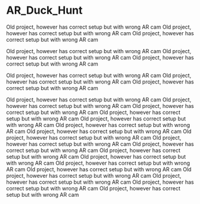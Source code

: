 # AR_Duck_Hunt

Old project, however has correct setup but with wrong AR cam
Old project, however has correct setup but with wrong AR cam
Old project, however has correct setup but with wrong AR cam

Old project, however has correct setup but with wrong AR cam
Old project, however has correct setup but with wrong AR cam
Old project, however has correct setup but with wrong AR cam

Old project, however has correct setup but with wrong AR cam
Old project, however has correct setup but with wrong AR cam
Old project, however has correct setup but with wrong AR cam

Old project, however has correct setup but with wrong AR cam
Old project, however has correct setup but with wrong AR cam
Old project, however has correct setup but with wrong AR cam
Old project, however has correct setup but with wrong AR cam
Old project, however has correct setup but with wrong AR cam
Old project, however has correct setup but with wrong AR cam
Old project, however has correct setup but with wrong AR cam
Old project, however has correct setup but with wrong AR cam
Old project, however has correct setup but with wrong AR cam
Old project, however has correct setup but with wrong AR cam
Old project, however has correct setup but with wrong AR cam
Old project, however has correct setup but with wrong AR cam
Old project, however has correct setup but with wrong AR cam
Old project, however has correct setup but with wrong AR cam
Old project, however has correct setup but with wrong AR cam
Old project, however has correct setup but with wrong AR cam
Old project, however has correct setup but with wrong AR cam
Old project, however has correct setup but with wrong AR cam
